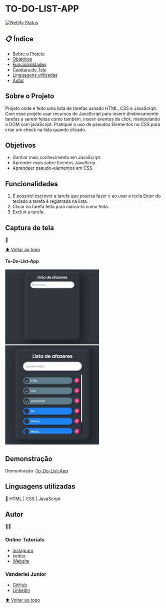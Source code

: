 # TO-DO-LIST-APP

[![Netlify Status](https://api.netlify.com/api/v1/badges/92c1beac-8934-4095-82f0-af67343ea67c/deploy-status)](https://app.netlify.com/sites/transcendent-yeot-2e0134/deploys)

## 📋 Índice

- <a href="#sobre-o-projeto">Sobre o Projeto</a>
- <a href="#objetivos">Objetivos</a>
- <a href="#funcionalidades">Funcionalidades</a>
- <a href="#captura-de-tela">Capitura de Tela</a>
- <a href="#linguagens-utilizadas">Linguagens utilizadas</a>
- <a href="#autor">Autor</a>

## Sobre o Projeto

Projeto onde é feito uma lista de tarefas usnado HTML, CSS e JavaScript. Com esse projeto usar recursos do JavaScript para inserir dinâmicamente tarefas a serem feitas como também, inserir eventos de click, manipulando o DOM com javaScript. Pratiquei o  uso de pseudos Elementos no CSS para criar um check na lista quando clicado.

## Objetivos

- Ganhar mais conhecimento em JavaScript.
- Aprender mais sobre Eventos JavaScrip.
- Aprendeer pseudo-elementos em CSS.

## Funcionalidades

1. É possível escrever a tarefa que pracisa fazer e ao usar a tecla Enter do teclado a tarefa é registrada na lista.
2. Clicar na tarefa feita para marca-la como feita.
3. Excluir a tarefa.

## Captura de tela

📸

[⬆ Voltar ao topo](##Índice)<br>

#### To-Do-List-App

<img style="width:300px" src="./img/to-do-list-app.png" alt="tela do app">

<img style="width:300px" src="./img/aap-preenchido.png" alt="app preenchido">

## Demonstração

Demontração :<a href="https://to-do-list-app-f0dc03.netlify.app/">To-Do-List-App</a>

## Linguagens utilizadas

📝
HTML | CSS | JavaScript


## Autor

🧑‍💻

### Online Tutorials

- <a href="https://www.instagram.com/onlinetutorials_youtube/">instagram</a>
- <a href="https://twitter.com/OnlineTutoria16">twitter</a>
- <a href="http://www.onlinetutorialsweb.com">Website</a>


### Vanderlei Junior

- <a href="https://github.com/VanderleiGeronimoJunior">GitHub</a>
- <a href="https://www.linkedin.com/in/vanderlei-junior-b9956686/">Linkedin</a>

[⬆ Voltar ao topo](#índice)<br>
